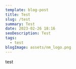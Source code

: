 ```yaml
---
template: blog-post
title: Test
slug: /test
summary: Test
date: 2023-02-26 18:16
seoDescription: Test
tags:
  - test
blogImage: assets/nm_logo.png
---
```

t﻿est